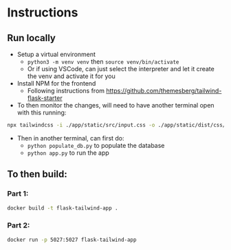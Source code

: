 # Instructions 

## Run locally 
- Setup a virtual environment
    - `python3 -m venv venv` then `source venv/bin/activate`
    - Or if using VSCode, can just select the interpreter and let it create the venv and activate it for you
- Install NPM for the frontend
    - Following instructions from https://github.com/themesberg/tailwind-flask-starter
- To then monitor the changes, will need to have another terminal open with this running: 
```bash
npx tailwindcss -i ./app/static/src/input.css -o ./app/static/dist/css/output.css --watch
```
- Then in another terminal, can first do: 
    - `python populate_db.py` to populate the database
    - `python app.py` to run the app

## To then build:

### Part 1:
```bash
docker build -t flask-tailwind-app .
```

### Part 2:
```bash
docker run -p 5027:5027 flask-tailwind-app
```